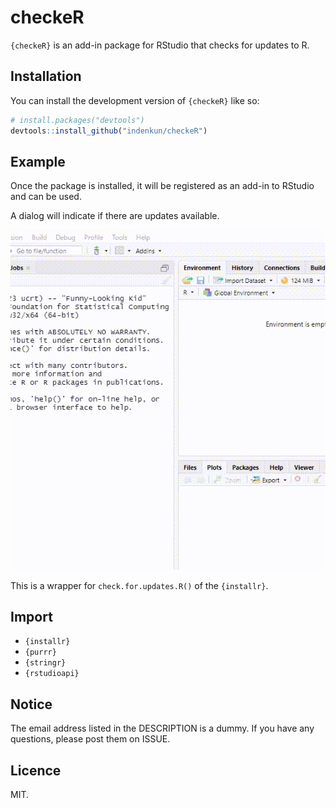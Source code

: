 
<!-- README.md is generated from README.Rmd. Please edit that file -->

# checkeR

<!-- badges: start -->
<!-- badges: end -->

`{checkeR}` is an add-in package for RStudio that checks for updates to
R.

## Installation

You can install the development version of `{checkeR}` like so:

``` r
# install.packages("devtools")
devtools::install_github("indenkun/checkeR")
```

## Example

Once the package is installed, it will be registered as an add-in to
RStudio and can be used.

A dialog will indicate if there are updates available.

![](img/checkeR.gif)

This is a wrapper for `check.for.updates.R()` of the `{installr}`.

## Import

-   `{installr}`
-   `{purrr}`
-   `{stringr}`
-   `{rstudioapi}`

## Notice

The email address listed in the DESCRIPTION is a dummy. If you have any
questions, please post them on ISSUE.

## Licence

MIT.
